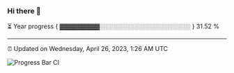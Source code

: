 ### Hi there 👋

⏳ Year progress { ▓▓▓▓▓▓▓▓▓░░░░░░░░░░░░░░░░░░░░░ } 31.52 %

---

⏰ Updated on Wednesday, April 26, 2023, 1:26 AM UTC

![Progress Bar CI](https://github.com/arthurbuhl/arthurbuhl/workflows/Progress%20Bar%20CI/badge.svg)
